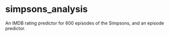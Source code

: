 # simpsons_analysis
An IMDB rating predictor for 600 episodes of the Simpsons, and an episode predictor.
